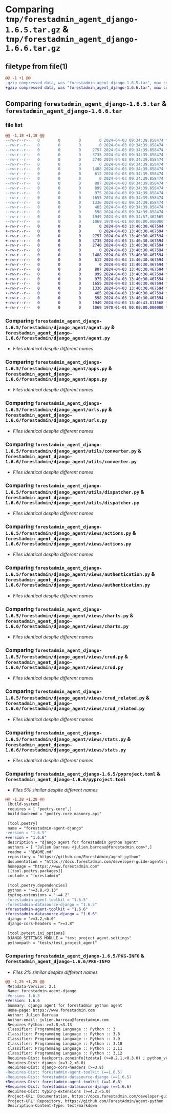 # Comparing `tmp/forestadmin_agent_django-1.6.5.tar.gz` & `tmp/forestadmin_agent_django-1.6.6.tar.gz`

## filetype from file(1)

```diff
@@ -1 +1 @@
-gzip compressed data, was "forestadmin_agent_django-1.6.5.tar", max compression
+gzip compressed data, was "forestadmin_agent_django-1.6.6.tar", max compression
```

## Comparing `forestadmin_agent_django-1.6.5.tar` & `forestadmin_agent_django-1.6.6.tar`

### file list

```diff
@@ -1,18 +1,18 @@
--rw-r--r--   0        0        0        0 2024-04-03 09:34:39.858474 forestadmin_agent_django-1.6.5/README.md
--rw-r--r--   0        0        0        0 2024-04-03 09:34:39.858474 forestadmin_agent_django-1.6.5/forestadmin/django_agent/__init__.py
--rw-r--r--   0        0        0     2757 2024-04-03 09:34:39.858474 forestadmin_agent_django-1.6.5/forestadmin/django_agent/agent.py
--rw-r--r--   0        0        0     3735 2024-04-03 09:34:39.858474 forestadmin_agent_django-1.6.5/forestadmin/django_agent/apps.py
--rw-r--r--   0        0        0     2740 2024-04-03 09:34:39.858474 forestadmin_agent_django-1.6.5/forestadmin/django_agent/urls.py
--rw-r--r--   0        0        0        0 2024-04-03 09:34:39.858474 forestadmin_agent_django-1.6.5/forestadmin/django_agent/utils/__init__.py
--rw-r--r--   0        0        0     1488 2024-04-03 09:34:39.858474 forestadmin_agent_django-1.6.5/forestadmin/django_agent/utils/converter.py
--rw-r--r--   0        0        0      612 2024-04-03 09:34:39.858474 forestadmin_agent_django-1.6.5/forestadmin/django_agent/utils/dispatcher.py
--rw-r--r--   0        0        0        0 2024-04-03 09:34:39.858474 forestadmin_agent_django-1.6.5/forestadmin/django_agent/views/__init__.py
--rw-r--r--   0        0        0      887 2024-04-03 09:34:39.858474 forestadmin_agent_django-1.6.5/forestadmin/django_agent/views/actions.py
--rw-r--r--   0        0        0      899 2024-04-03 09:34:39.858474 forestadmin_agent_django-1.6.5/forestadmin/django_agent/views/authentication.py
--rw-r--r--   0        0        0      975 2024-04-03 09:34:39.858474 forestadmin_agent_django-1.6.5/forestadmin/django_agent/views/charts.py
--rw-r--r--   0        0        0     1655 2024-04-03 09:34:39.858474 forestadmin_agent_django-1.6.5/forestadmin/django_agent/views/crud.py
--rw-r--r--   0        0        0     1336 2024-04-03 09:34:39.858474 forestadmin_agent_django-1.6.5/forestadmin/django_agent/views/crud_related.py
--rw-r--r--   0        0        0      465 2024-04-03 09:34:39.858474 forestadmin_agent_django-1.6.5/forestadmin/django_agent/views/index.py
--rw-r--r--   0        0        0      598 2024-04-03 09:34:39.858474 forestadmin_agent_django-1.6.5/forestadmin/django_agent/views/stats.py
--rw-r--r--   0        0        0     1949 2024-04-03 09:34:57.462569 forestadmin_agent_django-1.6.5/pyproject.toml
--rw-r--r--   0        0        0     1069 1970-01-01 00:00:00.000000 forestadmin_agent_django-1.6.5/PKG-INFO
+-rw-r--r--   0        0        0        0 2024-04-03 13:40:30.467594 forestadmin_agent_django-1.6.6/README.md
+-rw-r--r--   0        0        0        0 2024-04-03 13:40:30.467594 forestadmin_agent_django-1.6.6/forestadmin/django_agent/__init__.py
+-rw-r--r--   0        0        0     2757 2024-04-03 13:40:30.467594 forestadmin_agent_django-1.6.6/forestadmin/django_agent/agent.py
+-rw-r--r--   0        0        0     3735 2024-04-03 13:40:30.467594 forestadmin_agent_django-1.6.6/forestadmin/django_agent/apps.py
+-rw-r--r--   0        0        0     2740 2024-04-03 13:40:30.467594 forestadmin_agent_django-1.6.6/forestadmin/django_agent/urls.py
+-rw-r--r--   0        0        0        0 2024-04-03 13:40:30.467594 forestadmin_agent_django-1.6.6/forestadmin/django_agent/utils/__init__.py
+-rw-r--r--   0        0        0     1488 2024-04-03 13:40:30.467594 forestadmin_agent_django-1.6.6/forestadmin/django_agent/utils/converter.py
+-rw-r--r--   0        0        0      612 2024-04-03 13:40:30.467594 forestadmin_agent_django-1.6.6/forestadmin/django_agent/utils/dispatcher.py
+-rw-r--r--   0        0        0        0 2024-04-03 13:40:30.467594 forestadmin_agent_django-1.6.6/forestadmin/django_agent/views/__init__.py
+-rw-r--r--   0        0        0      887 2024-04-03 13:40:30.467594 forestadmin_agent_django-1.6.6/forestadmin/django_agent/views/actions.py
+-rw-r--r--   0        0        0      899 2024-04-03 13:40:30.467594 forestadmin_agent_django-1.6.6/forestadmin/django_agent/views/authentication.py
+-rw-r--r--   0        0        0      975 2024-04-03 13:40:30.467594 forestadmin_agent_django-1.6.6/forestadmin/django_agent/views/charts.py
+-rw-r--r--   0        0        0     1655 2024-04-03 13:40:30.467594 forestadmin_agent_django-1.6.6/forestadmin/django_agent/views/crud.py
+-rw-r--r--   0        0        0     1336 2024-04-03 13:40:30.467594 forestadmin_agent_django-1.6.6/forestadmin/django_agent/views/crud_related.py
+-rw-r--r--   0        0        0      465 2024-04-03 13:40:30.467594 forestadmin_agent_django-1.6.6/forestadmin/django_agent/views/index.py
+-rw-r--r--   0        0        0      598 2024-04-03 13:40:30.467594 forestadmin_agent_django-1.6.6/forestadmin/django_agent/views/stats.py
+-rw-r--r--   0        0        0     1949 2024-04-03 13:40:43.811568 forestadmin_agent_django-1.6.6/pyproject.toml
+-rw-r--r--   0        0        0     1069 1970-01-01 00:00:00.000000 forestadmin_agent_django-1.6.6/PKG-INFO
```

### Comparing `forestadmin_agent_django-1.6.5/forestadmin/django_agent/agent.py` & `forestadmin_agent_django-1.6.6/forestadmin/django_agent/agent.py`

 * *Files identical despite different names*

### Comparing `forestadmin_agent_django-1.6.5/forestadmin/django_agent/apps.py` & `forestadmin_agent_django-1.6.6/forestadmin/django_agent/apps.py`

 * *Files identical despite different names*

### Comparing `forestadmin_agent_django-1.6.5/forestadmin/django_agent/urls.py` & `forestadmin_agent_django-1.6.6/forestadmin/django_agent/urls.py`

 * *Files identical despite different names*

### Comparing `forestadmin_agent_django-1.6.5/forestadmin/django_agent/utils/converter.py` & `forestadmin_agent_django-1.6.6/forestadmin/django_agent/utils/converter.py`

 * *Files identical despite different names*

### Comparing `forestadmin_agent_django-1.6.5/forestadmin/django_agent/utils/dispatcher.py` & `forestadmin_agent_django-1.6.6/forestadmin/django_agent/utils/dispatcher.py`

 * *Files identical despite different names*

### Comparing `forestadmin_agent_django-1.6.5/forestadmin/django_agent/views/actions.py` & `forestadmin_agent_django-1.6.6/forestadmin/django_agent/views/actions.py`

 * *Files identical despite different names*

### Comparing `forestadmin_agent_django-1.6.5/forestadmin/django_agent/views/authentication.py` & `forestadmin_agent_django-1.6.6/forestadmin/django_agent/views/authentication.py`

 * *Files identical despite different names*

### Comparing `forestadmin_agent_django-1.6.5/forestadmin/django_agent/views/charts.py` & `forestadmin_agent_django-1.6.6/forestadmin/django_agent/views/charts.py`

 * *Files identical despite different names*

### Comparing `forestadmin_agent_django-1.6.5/forestadmin/django_agent/views/crud.py` & `forestadmin_agent_django-1.6.6/forestadmin/django_agent/views/crud.py`

 * *Files identical despite different names*

### Comparing `forestadmin_agent_django-1.6.5/forestadmin/django_agent/views/crud_related.py` & `forestadmin_agent_django-1.6.6/forestadmin/django_agent/views/crud_related.py`

 * *Files identical despite different names*

### Comparing `forestadmin_agent_django-1.6.5/forestadmin/django_agent/views/stats.py` & `forestadmin_agent_django-1.6.6/forestadmin/django_agent/views/stats.py`

 * *Files identical despite different names*

### Comparing `forestadmin_agent_django-1.6.5/pyproject.toml` & `forestadmin_agent_django-1.6.6/pyproject.toml`

 * *Files 5% similar despite different names*

```diff
@@ -1,28 +1,28 @@
 [build-system]
 requires = [ "poetry-core",]
 build-backend = "poetry.core.masonry.api"
 
 [tool.poetry]
 name = "forestadmin-agent-django"
-version = "1.6.5"
+version = "1.6.6"
 description = "django agent for forestadmin python agent"
 authors = [ "Julien Barreau <julien.barreau@forestadmin.com>",]
 readme = "README.md"
 repository = "https://github.com/ForestAdmin/agent-python"
 documentation = "https://docs.forestadmin.com/developer-guide-agents-python/"
 homepage = "https://www.forestadmin.com"
 [[tool.poetry.packages]]
 include = "forestadmin"
 
 [tool.poetry.dependencies]
 python = ">=3.8,<3.13"
 typing-extensions = "~=4.2"
-forestadmin-agent-toolkit = "1.6.5"
-forestadmin-datasource-django = "1.6.5"
+forestadmin-agent-toolkit = "1.6.6"
+forestadmin-datasource-django = "1.6.6"
 django = ">=3.2,<6.0"
 django-cors-headers = ">=3.8"
 
 [tool.pytest.ini_options]
 DJANGO_SETTINGS_MODULE = "test_project_agent.settings"
 pythonpath = "tests/test_project_agent"
```

### Comparing `forestadmin_agent_django-1.6.5/PKG-INFO` & `forestadmin_agent_django-1.6.6/PKG-INFO`

 * *Files 2% similar despite different names*

```diff
@@ -1,25 +1,25 @@
 Metadata-Version: 2.1
 Name: forestadmin-agent-django
-Version: 1.6.5
+Version: 1.6.6
 Summary: django agent for forestadmin python agent
 Home-page: https://www.forestadmin.com
 Author: Julien Barreau
 Author-email: julien.barreau@forestadmin.com
 Requires-Python: >=3.8,<3.13
 Classifier: Programming Language :: Python :: 3
 Classifier: Programming Language :: Python :: 3.8
 Classifier: Programming Language :: Python :: 3.9
 Classifier: Programming Language :: Python :: 3.10
 Classifier: Programming Language :: Python :: 3.11
 Classifier: Programming Language :: Python :: 3.12
 Requires-Dist: backports.zoneinfo[tzdata] (>=0.2.1,<0.3.0) ; python_version < "3.9"
 Requires-Dist: django (>=3.2,<6.0)
 Requires-Dist: django-cors-headers (>=3.8)
-Requires-Dist: forestadmin-agent-toolkit (==1.6.5)
-Requires-Dist: forestadmin-datasource-django (==1.6.5)
+Requires-Dist: forestadmin-agent-toolkit (==1.6.6)
+Requires-Dist: forestadmin-datasource-django (==1.6.6)
 Requires-Dist: typing-extensions (>=4.2,<5.0)
 Project-URL: Documentation, https://docs.forestadmin.com/developer-guide-agents-python/
 Project-URL: Repository, https://github.com/ForestAdmin/agent-python
 Description-Content-Type: text/markdown
```

